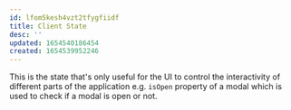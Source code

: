 ```yaml
---
id: lfom5kesh4vzt2tfygfiidf
title: Client State
desc: ''
updated: 1654540186454
created: 1654539952246
---
```


This is the state that's only useful for the UI to control the interactivity of different parts of the application e.g. `isOpen` property of a modal which is used to check if a modal is open or not.
